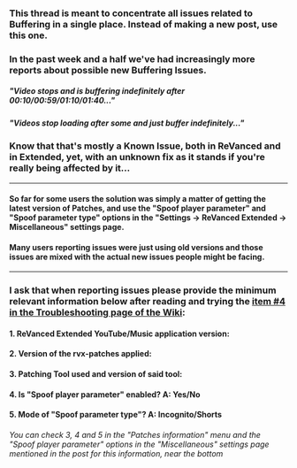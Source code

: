 ### This thread is meant to concentrate all issues related to Buffering in a single place. Instead of making a new post, use this one.

### In the past week and a half we've had increasingly more reports about possible new Buffering Issues.

##### "Video stops and is buffering indefinitely after 00:10/00:59/01:10/01:40..."

##### "Videos stop loading after some and just buffer indefinitely..."

### Know that that's mostly a Known Issue, both in ReVanced and in Extended, yet, with an unknown fix as it stands if you're really being affected by it...
___

#### So far for some users the solution was simply a matter of getting the latest version of Patches, and use the **"Spoof player parameter"** and **"Spoof parameter type"** options in the "Settings → ReVanced Extended → Miscellaneous" settings page.

#### Many users reporting issues were just using old versions and those issues are mixed with the actual new issues people might be facing.
___

### I ask that when reporting issues please provide the minimum relevant information below after reading and trying the [item #4 in the Troubleshooting page of the Wiki](https://reddit.com/r/revancedextended/wiki/yt-troubleshooting):

#### 1. ReVanced Extended **YouTube/Music application version**:

#### 2. Version of the **rvx-patches** applied:

#### 3. Patching Tool used and **version** of said tool:

#### 4. Is "Spoof player parameter" enabled? A: Yes/No

#### 5. Mode of "Spoof parameter type"? A: Incognito/Shorts

###### You can check 3, 4 and 5 in the "Patches information" menu and the "Spoof player parameter" options in the "Miscellaneous" settings page mentioned in the post for this information, near the bottom
